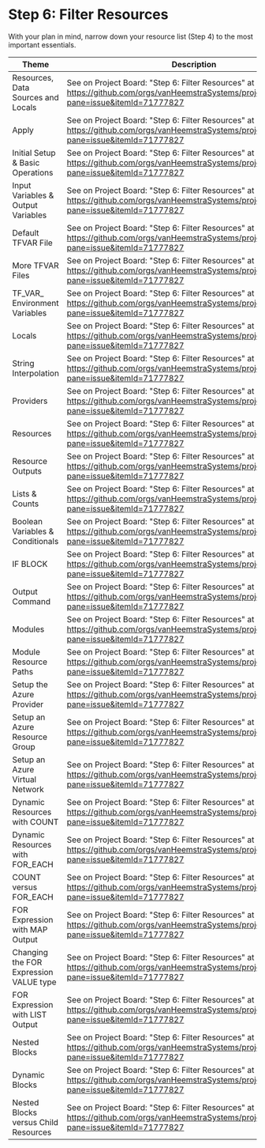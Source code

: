 # Step 6: Filter Resources

With your plan in mind, narrow down your resource list (Step 4) to the most important essentials.

| Theme | Description |
| -- | -- |
| Resources, Data Sources and Locals | See on Project Board: "Step 6: Filter Resources" at https://github.com/orgs/vanHeemstraSystems/projects/38/views/1?pane=issue&itemId=71777827 |
| Apply | See on Project Board: "Step 6: Filter Resources" at https://github.com/orgs/vanHeemstraSystems/projects/38/views/1?pane=issue&itemId=71777827 |
| Initial Setup & Basic Operations | See on Project Board: "Step 6: Filter Resources" at https://github.com/orgs/vanHeemstraSystems/projects/38/views/1?pane=issue&itemId=71777827 |
| Input Variables & Output Variables | See on Project Board: "Step 6: Filter Resources" at https://github.com/orgs/vanHeemstraSystems/projects/38/views/1?pane=issue&itemId=71777827 |
| Default TFVAR File | See on Project Board: "Step 6: Filter Resources" at https://github.com/orgs/vanHeemstraSystems/projects/38/views/1?pane=issue&itemId=71777827 |
| More TFVAR Files | See on Project Board: "Step 6: Filter Resources" at https://github.com/orgs/vanHeemstraSystems/projects/38/views/1?pane=issue&itemId=71777827 |
| TF_VAR_ Environment Variables | See on Project Board: "Step 6: Filter Resources" at https://github.com/orgs/vanHeemstraSystems/projects/38/views/1?pane=issue&itemId=71777827 |
| Locals | See on Project Board: "Step 6: Filter Resources" at https://github.com/orgs/vanHeemstraSystems/projects/38/views/1?pane=issue&itemId=71777827 |
| String Interpolation | See on Project Board: "Step 6: Filter Resources" at https://github.com/orgs/vanHeemstraSystems/projects/38/views/1?pane=issue&itemId=71777827 |
| Providers | See on Project Board: "Step 6: Filter Resources" at https://github.com/orgs/vanHeemstraSystems/projects/38/views/1?pane=issue&itemId=71777827 |
| Resources | See on Project Board: "Step 6: Filter Resources" at https://github.com/orgs/vanHeemstraSystems/projects/38/views/1?pane=issue&itemId=71777827 |
| Resource Outputs | See on Project Board: "Step 6: Filter Resources" at https://github.com/orgs/vanHeemstraSystems/projects/38/views/1?pane=issue&itemId=71777827 |
| Lists & Counts | See on Project Board: "Step 6: Filter Resources" at https://github.com/orgs/vanHeemstraSystems/projects/38/views/1?pane=issue&itemId=71777827 |
| Boolean Variables & Conditionals | See on Project Board: "Step 6: Filter Resources" at https://github.com/orgs/vanHeemstraSystems/projects/38/views/1?pane=issue&itemId=71777827 |
| IF BLOCK | See on Project Board: "Step 6: Filter Resources" at https://github.com/orgs/vanHeemstraSystems/projects/38/views/1?pane=issue&itemId=71777827 |
| Output Command | See on Project Board: "Step 6: Filter Resources" at https://github.com/orgs/vanHeemstraSystems/projects/38/views/1?pane=issue&itemId=71777827 |
| Modules | See on Project Board: "Step 6: Filter Resources" at https://github.com/orgs/vanHeemstraSystems/projects/38/views/1?pane=issue&itemId=71777827 |
| Module Resource Paths | See on Project Board: "Step 6: Filter Resources" at https://github.com/orgs/vanHeemstraSystems/projects/38/views/1?pane=issue&itemId=71777827 |
| Setup the Azure Provider | See on Project Board: "Step 6: Filter Resources" at https://github.com/orgs/vanHeemstraSystems/projects/38/views/1?pane=issue&itemId=71777827 |
| Setup an Azure Resource Group | See on Project Board: "Step 6: Filter Resources" at https://github.com/orgs/vanHeemstraSystems/projects/38/views/1?pane=issue&itemId=71777827 |
| Setup an Azure Virtual Network | See on Project Board: "Step 6: Filter Resources" at https://github.com/orgs/vanHeemstraSystems/projects/38/views/1?pane=issue&itemId=71777827 |
| Dynamic Resources with COUNT | See on Project Board: "Step 6: Filter Resources" at https://github.com/orgs/vanHeemstraSystems/projects/38/views/1?pane=issue&itemId=71777827 |
| Dynamic Resources with FOR_EACH | See on Project Board: "Step 6: Filter Resources" at https://github.com/orgs/vanHeemstraSystems/projects/38/views/1?pane=issue&itemId=71777827 |
| COUNT versus FOR_EACH | See on Project Board: "Step 6: Filter Resources" at https://github.com/orgs/vanHeemstraSystems/projects/38/views/1?pane=issue&itemId=71777827 |
| FOR Expression with MAP Output | See on Project Board: "Step 6: Filter Resources" at https://github.com/orgs/vanHeemstraSystems/projects/38/views/1?pane=issue&itemId=71777827 |
| Changing the FOR Expression VALUE type | See on Project Board: "Step 6: Filter Resources" at https://github.com/orgs/vanHeemstraSystems/projects/38/views/1?pane=issue&itemId=71777827 |
| FOR Expression with LIST Output | See on Project Board: "Step 6: Filter Resources" at https://github.com/orgs/vanHeemstraSystems/projects/38/views/1?pane=issue&itemId=71777827 |
| Nested Blocks | See on Project Board: "Step 6: Filter Resources" at https://github.com/orgs/vanHeemstraSystems/projects/38/views/1?pane=issue&itemId=71777827 |
| Dynamic Blocks | See on Project Board: "Step 6: Filter Resources" at https://github.com/orgs/vanHeemstraSystems/projects/38/views/1?pane=issue&itemId=71777827 |
| Nested Blocks versus Child Resources | See on Project Board: "Step 6: Filter Resources" at https://github.com/orgs/vanHeemstraSystems/projects/38/views/1?pane=issue&itemId=71777827 |

